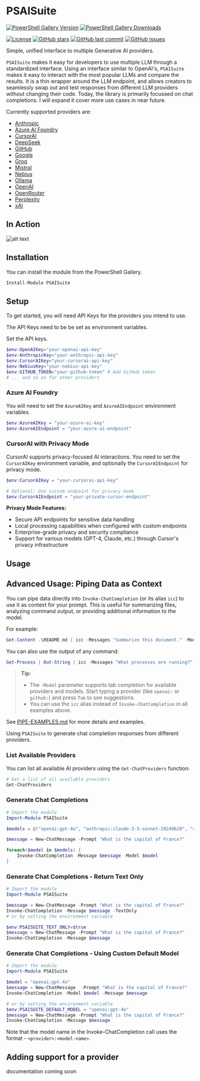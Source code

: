 # PSAISuite

[![PowerShell Gallery Version](https://img.shields.io/powershellgallery/v/PSAISuite?color=blue)](https://www.powershellgallery.com/packages/PSAISuite)
[![PowerShell Gallery Downloads](https://img.shields.io/powershellgallery/dt/PSAISuite)](https://www.powershellgallery.com/packages/PSAISuite)

[![License](https://img.shields.io/github/license/dfinke/PSAISuite)](https://github.com/dfinke/PSAISuite/blob/main/LICENSE)
[![GitHub stars](https://img.shields.io/github/stars/dfinke/PSAISuite?style=social)](https://github.com/dfinke/PSAISuite)
[![GitHub last commit](https://img.shields.io/github/last-commit/dfinke/PSAISuite)](https://github.com/dfinke/PSAISuite/commits/main)
[![GitHub issues](https://img.shields.io/github/issues/dfinke/PSAISuite)](https://github.com/dfinke/PSAISuite/issues)

Simple, unified interface to multiple Generative AI providers.

`PSAISuite` makes it easy for developers to use multiple LLM through a standardized interface. Using an interface similar to OpenAI's, `PSAISuite` makes it easy to interact with the most popular LLMs and compare the results. It is a thin wrapper around the LLM endpoint, and allows creators to seamlessly swap out and test responses from different LLM providers without changing their code. Today, the library is primarily focussed on chat completions. I will expand it cover more use cases in near future.

Currently supported providers are:

- [Anthropic](guides/antrhopic.md)
- [Azure AI Foundry](guides/azureai.md)
- [CursorAI](guides/cursorai.md)
- [DeepSeek](guides/deepseek.md)
- [GitHub](guides/github.md)
- [Google](guides/google.md)
- [Groq](guides/groq.md)
- [Mistral](guides/mistral.md)
- [Nebius](guides/nebius.md)
- [Ollama](guides/ollama.md)
- [OpenAI](guides/openai.md)
- [OpenRouter](guides/openrouter.md)
- [Perplexity](guides/perplexity.md)
- [xAI](guides/xai.md)

## In Action

![alt text](assets/InvokeChatCompletion.png)

## Installation
You can install the module from the PowerShell Gallery.

```powershell
Install-Module PSAISuite
```

## Setup
To get started, you will need API Keys for the providers you intend to use.

The API Keys need to be be set as environment variables.

Set the API keys.

```powershell
$env:OpenAIKey="your-openai-api-key"
$env:AnthropicKey="your-anthropic-api-key"
$env:CursorAIKey="your-cursorai-api-key"
$env:NebiusKey="your-nebius-api-key"
$env:GITHUB_TOKEN="your-github-token" # Add GitHub token
# ... and so on for other providers
```

### Azure AI Foundry

You will need to set the `AzureAIKey` and `AzureAIEndpoint` environment variables.

```powershell
$env:AzureAIKey = "your-azure-ai-key"
$env:AzureAIEndpoint = "your-azure-ai-endpoint"
```

### CursorAI with Privacy Mode

CursorAI supports privacy-focused AI interactions. You need to set the `CursorAIKey` environment variable, and optionally the `CursorAIEndpoint` for privacy mode.

```powershell
$env:CursorAIKey = "your-cursorai-api-key"

# Optional: Use custom endpoint for privacy mode
$env:CursorAIEndpoint = "your-private-cursor-endpoint"
```

**Privacy Mode Features:**
- Secure API endpoints for sensitive data handling
- Local processing capabilities when configured with custom endpoints
- Enterprise-grade privacy and security compliance
- Support for various models (GPT-4, Claude, etc.) through Cursor's privacy infrastructure

## Usage

## Advanced Usage: Piping Data as Context

You can pipe data directly into `Invoke-ChatCompletion` (or its alias `icc`) to use it as context for your prompt. This is useful for summarizing files, analyzing command output, or providing additional information to the model.

For example:

```powershell
Get-Content .\README.md | icc -Messages "Summarize this document." -Model "openai:gpt-4o-mini"
```

You can also use the output of any command:

```powershell
Get-Process | Out-String | icc -Messages "What processes are running?" -Model "openai:gpt-4o-mini"
```


> **Tip:**
> - The `-Model` parameter supports tab completion for available providers and models. Start typing a provider (like `openai:` or `github:`) and press `Tab` to see suggestions.
> - You can use the `icc` alias instead of `Invoke-ChatCompletion` in all examples above.

See [PIPE-EXAMPLES.md](./PIPE-EXAMPLES.md) for more details and examples.

Using `PSAISuite` to generate chat completion responses from different providers.

### List Available Providers

You can list all available AI providers using the `Get-ChatProviders` function:

```powershell
# Get a list of all available providers
Get-ChatProviders
```

### Generate Chat Completions

```powershell
# Import the module
Import-Module PSAISuite

$models = @("openai:gpt-4o", "anthropic:claude-3-5-sonnet-20240620", "cursorai:gpt-4", "azureai:gpt-4o", "nebius:meta-llama/Llama-3.3-70B-Instruct")

$message = New-ChatMessage -Prompt "What is the capital of France?"

foreach($model in $models) {
    Invoke-ChatCompletion -Message $message -Model $model
}
```

### Generate Chat Completions - Return Text Only
```powershell
# Import the module
Import-Module PSAISuite

$message = New-ChatMessage -Prompt "What is the capital of France?"
Invoke-ChatCompletion -Message $message -TextOnly
# or by setting the environment variable

$env:PSAISUITE_TEXT_ONLY=$true
$message = New-ChatMessage -Prompt "What is the capital of France?"
Invoke-ChatCompletion -Message $message 

```
### Generate Chat Completions - Using Custom Default Model
```powershell
# Import the module
Import-Module PSAISuite

$model = "openai:gpt-4o"
$message = New-ChatMessage  -Prompt "What is the capital of France?"
Invoke-ChatCompletion -Model $model -Message $message 

# or by setting the environment variable
$env:PSAISUITE_DEFAULT_MODEL = "openai:gpt-4o"
$message = New-ChatMessage -Prompt "What is the capital of France?"
Invoke-ChatCompletion -Message $message 

```

Note that the model name in the Invoke-ChatCompletion call uses the format - `<provider>:<model-name>`.

## Adding support for a provider

documentation coming soon